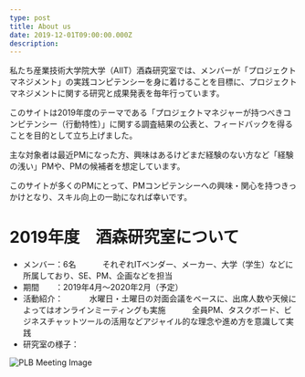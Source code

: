 ```yaml
---
type: post
title: About us
date: 2019-12-01T09:00:00.000Z
description: 
---
```


私たち産業技術大学院大学（AIIT）酒森研究室では、メンバーが「プロジェクトマネジメント」の実践コンピテンシーを身に着けることを目標に、プロジェクトマネジメントに関する研究と成果発表を毎年行っています。

このサイトは2019年度のテーマである「プロジェクトマネジャーが持つべきコンピテンシー（行動特性）」に関する調査結果の公表と、フィードバックを得ることを目的として立ち上げました。

主な対象者は最近PMになった方、興味はあるけどまだ経験のない方など「経験の浅い」PMや、PMの候補者を想定しています。

このサイトが多くのPMにとって、PMコンピテンシーへの興味・関心を持つきっかけとなり、スキル向上の一助になれば幸いです。

# 2019年度　酒森研究室について

* メンバー：6名
　　　それぞれITベンダー、メーカー、大学（学生）などに所属しており、SE、PM、企画などを担当
* 期間　　：2019年4月～2020年2月（予定）
* 活動紹介：
　　　水曜日・土曜日の対面会議をベースに、出席人数や天候によってはオンラインミーティングも実施
　　　全員PM、タスクボード、ビジネスチャットツールの活用などアジャイル的な理念や進め方を意識して実践
* 研究室の様子：

![PLB Meeting Image](/img/sakamoripbl2019_meeting.png "酒森PBL 2019 の風景")

